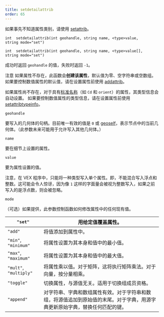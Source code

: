 ```yaml
---
title: setdetailattrib
order: 65
---
```


如果事先不知道属性类别，请使用 [setattrib](setattrib.html "将属性值写入几何体。")。

`int  setdetailattrib(int geohandle, string name, <type>value, string mode="set")`

`int  setdetailattrib(int geohandle, string name, <type>value[], string mode="set")`

成功时返回 `geohandle` 的值，失败时返回 `-1`。

注意
如果属性不存在，此函数会**创建该属性**，默认值为零、空字符串或空数组。
如果要控制数值属性的默认值，请在设置属性前使用 [addattrib](addattrib.html "向几何体添加属性。")。

如果属性尚不存在，对于具有[标准名称](../snippets.html#known)（如 `Cd` 和 `orient`）的属性，其类型信息会自动设置。
如果要控制数值属性的类型信息，请在设置属性前使用 [setattribtypeinfo](setattribtypeinfo.html "设置几何体中属性的含义。")。

`geohandle`

要写入的几何体的句柄。目前唯一有效的值是 `0` 或 [geoself](geoself.html "返回当前几何体的句柄。")，表示节点中的当前几何体。（此参数未来可能用于允许写入其他几何体。）

`name`

要在细节上设置的属性。

`value`

要为属性设置的值。

注意，在 VEX 程序中，只能将一种类型写入单个属性。即，不能混合写入浮点和整数。这可能会令人惊讶，因为像 `1` 这样的字面量会被视为整数写入，如果之前写入的是浮点数，则会被忽略。

`mode`

（可选）如果提供，此参数控制函数如何修改属性中的任何现有值。

| `"set"` | 用给定值覆盖属性。 |
| --- | --- |
| `"add"` | 将值添加到属性中。 |
| `"min"`, `"minimum"` | 将属性设置为其本身和值中的最小值。 |
| `"max"`, `"maximum"` | 将属性设置为其本身和值中的最大值。 |
| `"mult"`, `"multiply"` | 将属性乘以值。对于矩阵，这将执行矩阵乘法。对于向量，按分量相乘。 |
| `"toggle"` | 切换属性，与源值无关。适用于切换组成员资格。 |
| `"append"` | 对字符串、字典和数组属性有效。对于字符串和数组，将源值追加到原始值的末尾。对于字典，用源字典更新原始字典，替换任何匹配的键。 |
